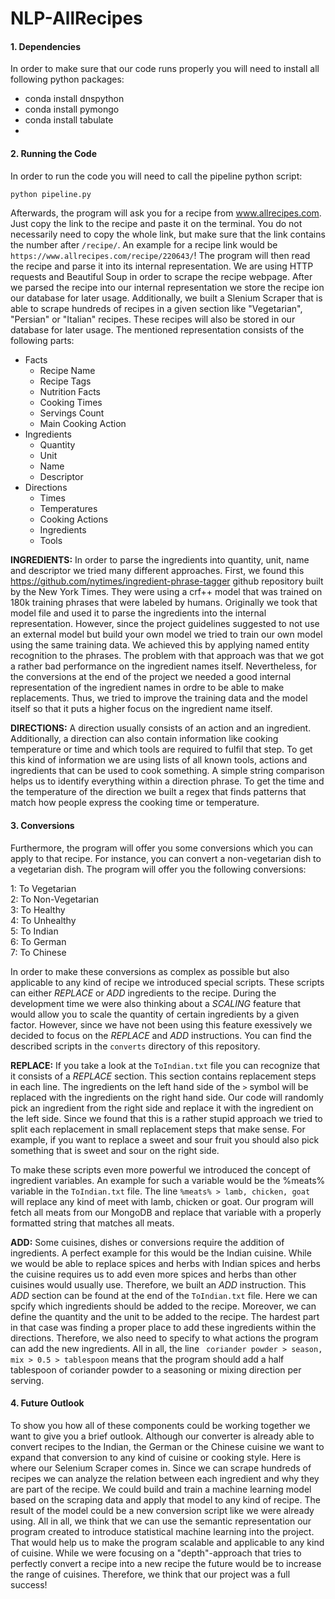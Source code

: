 # NLP-AllRecipes

#### 1. Dependencies
In order to make sure that our code runs properly you will need to install all following python packages:
 - conda install dnspython
 - conda install pymongo
 - conda install tabulate
 -
 
#### 2. Running the Code
In order to run the code you will need to call the pipeline python script:
```python
python pipeline.py
```
Afterwards, the program will ask you for a recipe from www.allrecipes.com. Just copy the link to the recipe and paste it on the terminal. You do not necessarily need to copy the whole link, but make sure that the link contains the number after ```/recipe/```. An example for a recipe link would be ```https://www.allrecipes.com/recipe/220643/```! The program will then read the recipe and parse it into its internal representation. We are using HTTP requests and Beautiful Soup in order to scrape the recipe webpage. After we parsed the recipe into our internal representation we store the recipe ion our database for later usage. Additionally, we built a Slenium Scraper that is able to scrape hundreds of recipes in a given section like "Vegetarian", "Persian" or "Italian" recipes. These recipes will also be stored in our database for later usage. The mentioned representation consists of the following parts:
- Facts
    - Recipe Name
    - Recipe Tags
    - Nutrition Facts
    - Cooking Times
    - Servings Count
    - Main Cooking Action
- Ingredients
    - Quantity
    - Unit
    - Name
    - Descriptor
- Directions
    - Times
    - Temperatures
    - Cooking Actions
    - Ingredients
    - Tools
    
**INGREDIENTS:** In order to parse the ingredients into quantity, unit, name and descriptor we tried many different approaches. First, we found this https://github.com/nytimes/ingredient-phrase-tagger github repository built by the New York Times. They were using a crf++ model that was trained on 180k training phrases that were labeled by humans. Originally we took that model file and used it to parse the ingredients into the internal representation. However, since the project guidelines suggested to not use an external model but build your own model we tried to train our own model using the same training data. We achieved this by applying named entity recognition to the phrases. The problem with that approach was that we got a rather bad performance on the ingredient names itself. Nevertheless, for the conversions at the end of the project we needed a good internal representation of the ingredient names in ordre to be able to make replacements. Thus, we tried to improve the training data and the model itself so that it puts a higher focus on the ingredient name itself.

**DIRECTIONS:** A direction usually consists of an action and an ingredient. Additionally, a direction can also contain information like cooking temperature or time and which tools are required to fulfil that step. To get this kind of information we are using lists of all known tools, actions and ingredients that can be used to cook something. A simple string comparison helps us to identify everything within a direction phrase. To get the time and the temperature of the direction we built a regex that finds patterns that match how people express the cooking time or temperature.

#### 3. Conversions
Furthermore, the program will offer you some conversions which you can apply to that recipe. For instance, you can convert a non-vegetarian dish to a vegetarian dish. The program will offer you the following conversions:

1:   To Vegetarian  
2:   To Non-Vegetarian  
3:   To Healthy  
4:   To Unhealthy  
5:   To Indian  
6:   To German   
7:   To Chinese 

In order to make these conversions as complex as possible but also applicable to any kind of recipe we introduced special scripts. These scripts can either _REPLACE_ or _ADD_ ingredients to the recipe. During the development time we were also thinking about a _SCALING_ feature that would allow you to scale the quantity of certain ingredients by a given factor. However, since we have not been using this feature exessively we decided to focus on the _REPLACE_ and _ADD_ instructions. You can find the described scripts in the ```converts``` directory of this repository. 

**REPLACE:** If you take a look at the ```ToIndian.txt``` file you can recognize that it consists of a _REPLACE_ section. This section contains replacement steps in each line. The ingredients on the left hand side of the ```>``` symbol will be replaced with the ingredients on the right hand side. Our code will randomly pick an ingredient from the right side and replace it with the ingredient on the left side. Since we found that this is a rather stupid approach we tried to split each replacement in small replacement steps that make sense. For example, if you want to replace a sweet and sour fruit you should also pick something that is sweet and sour on the right side. 

To make these scripts even more powerful we introduced the concept of ingredient variables. An example for such a variable would be the %meats% variable in the ```ToIndian.txt``` file. The line ```%meats% > lamb, chicken, goat``` will replace any kind of meet with lamb, chicken or goat. Our program will fetch all meats from our MongoDB and replace that variable with a properly formatted string that matches all meats.

**ADD:** Some cuisines, dishes or conversions require the addition of ingredients. A perfect example for this would be the Indian cuisine. While we would be able to replace spices and herbs with Indian spices and herbs the cuisine requires us to add even more spices and herbs than other cuisines would usually use. Therefore, we built an _ADD_ instruction. This _ADD_ section can be found at the end of the ```ToIndian.txt``` file. Here we can spcify which ingredients should be added to the recipe. Moreover, we can define the quantity and the unit to be added to the recipe. The hardest part in that case was finding a proper place to add these ingredients within the directions. Therefore, we also need to specify to what actions the program can add the new ingredients. All in all, the line ```
coriander powder > season, mix > 0.5 > tablespoon``` means that the program should add a half tablespoon of coriander powder to a seasoning or mixing direction per serving.

#### 4. Future Outlook
To show you how all of these components could be working together we want to give you a brief outlook. Although our converter is already able to convert recipes to the Indian, the German or the Chinese cuisine we want to expand that conversion to any kind of cuisine or cooking style. Here is where our Selenium Scraper comes in. Since we can scrape hundreds of recipes we can analyze the relation between each ingredient and why they are part of the recipe. We could build and train a machine learning model based on the scraping data and apply that model to any kind of recipe. The result of the model could be a new conversion script like we were already using. All in all, we think that we can use the semantic representation our program created to introduce statistical machine learning into the project. That would help us to make the program scalable and applicable to any kind of cuisine. While we were focusing on a "depth"-approach that tries to perfectly convert a recipe into a new recipe the future would be to increase the range of cuisines. Therefore, we think that our project was a full success!